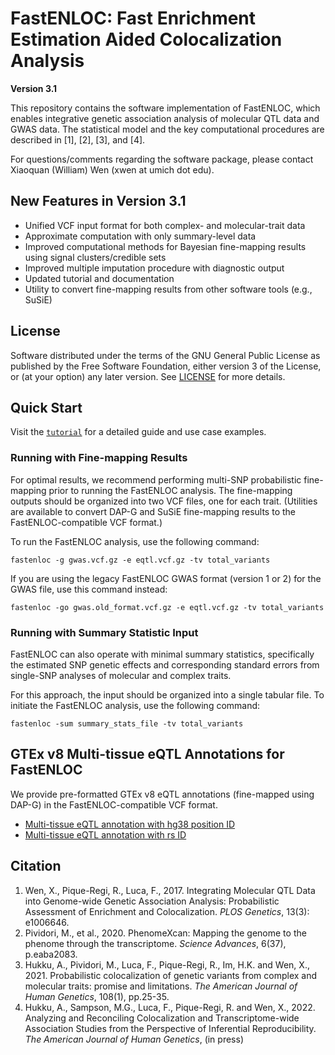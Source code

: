 # FastENLOC: Fast Enrichment Estimation Aided Colocalization Analysis

**Version 3.1** 


This repository contains the software implementation of FastENLOC, which enables integrative genetic association analysis of molecular QTL data and GWAS data. The statistical model and the key computational procedures are described in \[1\], \[2\], \[3\], and \[4\].

For questions/comments regarding the software package, please contact Xiaoquan (William) Wen (xwen at umich dot edu).


## New Features in Version 3.1

- Unified VCF input format for both complex- and molecular-trait data
- Approximate computation with only summary-level data
- Improved computational methods for Bayesian fine-mapping results using signal clusters/credible sets
- Improved multiple imputation procedure with diagnostic output 
- Updated tutorial and documentation
- Utility to convert fine-mapping results from other software tools (e.g., SuSiE)

## License

Software distributed under the terms of the GNU General Public License as published by the Free Software Foundation, either version 3 of the License, or (at your option) any later version. See [LICENSE](http://www.gnu.org/licenses/gpl-3.0.en.html) for more details.


## Quick Start

Visit the [``tutorial``](https://xqwen.github.io/fastenloc/) for a detailed guide and use case examples.


### Running with Fine-mapping Results

For optimal results, we recommend performing multi-SNP probabilistic fine-mapping prior to running the FastENLOC analysis. The fine-mapping outputs should be organized into two VCF files, one for each trait. (Utilities are available to convert DAP-G and SuSiE fine-mapping results to the FastENLOC-compatible VCF format.)

To run the FastENLOC analysis, use the following command:
```
fastenloc -g gwas.vcf.gz -e eqtl.vcf.gz -tv total_variants
```
If you are using the legacy FastENLOC GWAS format (version 1 or 2) for the GWAS file, use this command instead:
```
fastenloc -go gwas.old_format.vcf.gz -e eqtl.vcf.gz -tv total_variants
```


### Running with Summary Statistic Input

FastENLOC can also operate with minimal summary statistics, specifically the estimated SNP genetic effects and corresponding standard errors from single-SNP analyses of molecular and complex traits.

For this approach, the input should be organized into a single tabular file. To initiate the FastENLOC analysis, use the following command:
```
fastenloc -sum summary_stats_file -tv total_variants
```


## GTEx v8 Multi-tissue eQTL Annotations for FastENLOC
We provide pre-formatted GTEx v8 eQTL annotations (fine-mapped using DAP-G) in the FastENLOC-compatible VCF format.

+  [Multi-tissue eQTL annotation with hg38 position ID](https://drive.google.com/open?id=1kfH_CffxyCtZcx3z7k63rIARNidLv1_P)
+  [Multi-tissue eQTL annotation with rs ID](https://drive.google.com/open?id=1rSaHenk8xOFtQo7VuDZevRkjUz6iwuj0)


## Citation

1. Wen, X., Pique-Regi, R., Luca, F., 2017. Integrating Molecular QTL Data into Genome-wide Genetic Association Analysis: Probabilistic Assessment of Enrichment and Colocalization. *PLOS Genetics*, 13(3): e1006646.
2. Pividori, M., et al., 2020. PhenomeXcan: Mapping the genome to the phenome through the transcriptome. *Science Advances*, 6(37), p.eaba2083.
3. Hukku, A., Pividori, M., Luca, F., Pique-Regi, R., Im, H.K. and Wen, X., 2021. Probabilistic colocalization of genetic variants from complex and molecular traits: promise and limitations. *The American Journal of Human Genetics*, 108(1), pp.25-35.
4. Hukku, A., Sampson, M.G., Luca, F., Pique-Regi, R. and Wen, X., 2022. Analyzing and Reconciling Colocalization and Transcriptome-wide Association Studies from the Perspective of Inferential Reproducibility.  *The American Journal of Human Genetics*, (in press)
